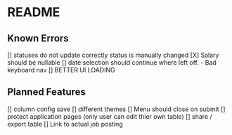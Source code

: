 # README

## Known Errors

[] statuses do not update correctly status is manually changed
[X] Salary should be nullable
[] date selection should continue where left off.
    - Bad keyboard nav
[] BETTER UI LOADING

## Planned Features

[] column config save
[] different themes
[] Menu should close on submit
[] protect application pages (only user can edit thier own table)
[] share / export table
[] Link to actual job posting
